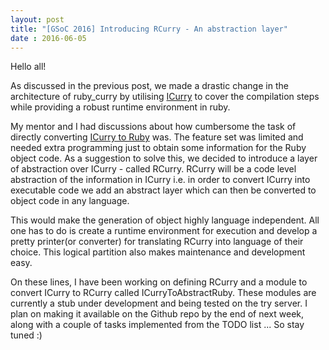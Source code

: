 ```yaml
---
layout: post
title: "[GSoC 2016] Introducing RCurry - An abstraction layer"
date : 2016-06-05
---
```


Hello all!

As discussed in the previous post, we made a drastic change in the architecture of ruby_curry by utilising <a href='https://github.com/karthiksenthil/ruby_curry/blob/master/docs/ICurry.pdf'>ICurry</a> to cover the compilation steps while providing a robust runtime environment in ruby.

My mentor and I had discussions about how cumbersome the task of directly converting <a href='https://github.com/karthiksenthil/ruby_curry/blob/master/lib/ICurryToRuby.curry'>ICurry to Ruby</a> was. The feature set was limited and needed extra programming just to obtain some information for the Ruby object code. As a suggestion to solve this, we decided to introduce a layer of abstraction over ICurry - called RCurry. RCurry will be a code level abstraction of the information in ICurry i.e. in order to convert ICurry into executable code we add an abstract layer which can then be converted to object code in any language.

This would make the generation of object highly language independent. All one has to do is create a runtime environment for execution and develop a pretty printer(or converter) for translating RCurry into language of their choice. This logical partition also makes maintenance and development easy.

On these lines, I have been working on defining RCurry and a module to convert ICurry to RCurry called ICurryToAbstractRuby. These modules are currently a stub under development and being tested on the try server. I plan on making it available on the Github repo by the end of next week, along with a couple of tasks implemented from the TODO list ... So stay tuned :)